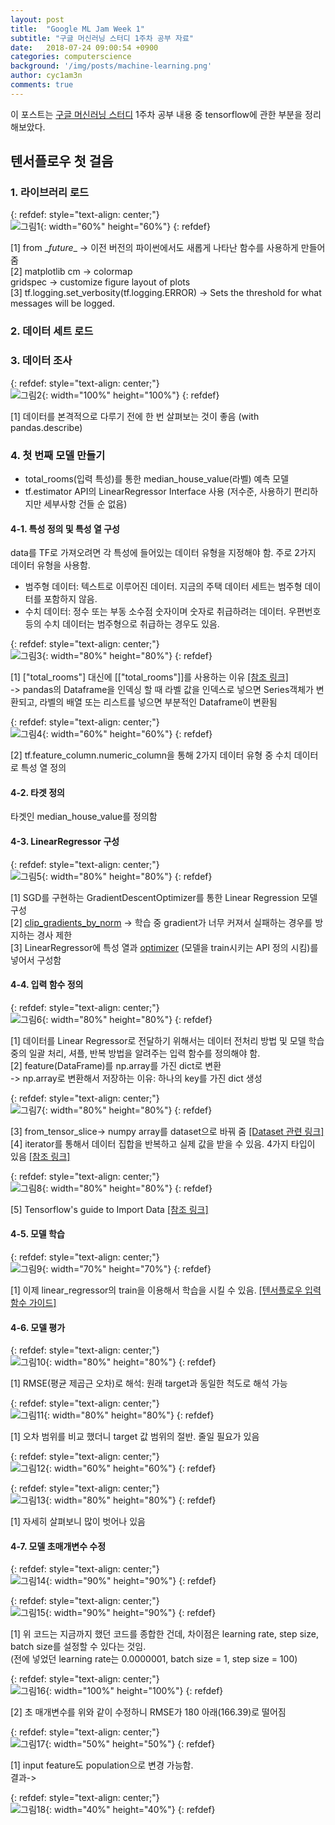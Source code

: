 ```yaml
---
layout: post
title:  "Google ML Jam Week 1"
subtitle: "구글 머신러닝 스터디 1주차 공부 자료"
date:   2018-07-24 09:00:54 +0900
categories: computerscience
background: '/img/posts/machine-learning.png'
author: cyc1am3n
comments: true
---
```

이 포스트는 [구글 머신러닝 스터디](https://developers.google.com/machine-learning/crash-course/) 1주차 공부 내용 중 tensorflow에 관한 부분을 정리해보았다.  

## 텐서플로우 첫 걸음  

### 1. 라이브러리 로드

{: refdef: style="text-align: center;"}  
![그림1](/img/posts/ml-jam/week1/img01.png){: width="60%" height="60%"} 
{: refdef}

[1] from \__future__ -> 이전 버전의 파이썬에서도 새롭게 나타난 함수를 사용하게 만들어 줌  
[2] matplotlib cm -> colormap  
			gridspec -> customize figure layout of plots  
[3] tf.logging.set_verbosity(tf.logging.ERROR) -> Sets the threshold for what messages will be logged.  

### 2. 데이터 세트 로드  

### 3. 데이터 조사  

{: refdef: style="text-align: center;"}  
![그림2](/img/posts/ml-jam/week1/img02.png){: width="100%" height="100%"} 
{: refdef}

[1] 데이터를 본격적으로 다루기 전에 한 번 살펴보는 것이 좋음 (with pandas.describe)

### 4. 첫 번째 모델 만들기  

* total_rooms(입력 특성)를 통한 median_house_value(라벨) 예측 모델  
* tf.estimator API의 LinearRegressor Interface 사용 (저수준, 사용하기 편리하지만 세부사항 건들 순 없음)

#### 4-1. 특성 정의 및 특성 열 구성  
data를 TF로 가져오려면 각 특성에 들어있는 데이터 유형을 지정해야 함. 주로 2가지 데이터 유형을 사용함.  
* 범주형 데이터: 텍스트로 이루어진 데이터. 지금의 주택 데이터 세트는 범주형 데이터를 포함하지 않음.  
* 수치 데이터: 정수 또는 부동 소수점 숫자이며 숫자로 취급하려는 데이터. 우편번호 등의 수치 데이터는 범주형으로 취급하는 경우도 있음.  

{: refdef: style="text-align: center;"}  
![그림3](/img/posts/ml-jam/week1/img03.png){: width="80%" height="80%"} 
{: refdef}

[1] ["total_rooms"] 대신에 [["total_rooms"]]를 사용하는 이유 [[참조 링크]](https://datascienceschool.net/view-notebook/ee0a5679dd574b94b55193690992f850/)  
-> pandas의 Dataframe을 인덱싱 할 때 라벨 값을 인덱스로 넣으면 Series객체가 변환되고, 라벨의 배열 또는 리스트를 넣으면 부분적인 Dataframe이 변환됨

{: refdef: style="text-align: center;"}  
![그림4](/img/posts/ml-jam/week1/img04.png){: width="60%" height="60%"} 
{: refdef}

[2] tf.feature_column.numeric_column을 통해 2가지 데이터 유형 중 수치 데이터로 특성 열 정의  

#### 4-2. 타겟 정의  
타겟인 median_house_value를 정의함  

#### 4-3. LinearRegressor 구성  

{: refdef: style="text-align: center;"}  
![그림5](/img/posts/ml-jam/week1/img05.png){: width="80%" height="80%"} 
{: refdef}

[1] SGD를 구현하는 GradientDescentOptimizer를 통한 Linear Regression 모델 구성  
[2] [clip_gradients_by_norm](https://www.tensorflow.org/api_docs/python/tf/contrib/estimator) -> 학습 중 gradient가 너무 커져서 실패하는 경우를 방지하는 경사 제한  
[3] LinearRegressor에 특성 열과 [optimizer](https://www.tensorflow.org/api_docs/python/tf/train/Optimizer) (모델을 train시키는 API 정의 시킴)를 넣어서 구성함  

#### 4-4. 입력 함수 정의

{: refdef: style="text-align: center;"}  
![그림6](/img/posts/ml-jam/week1/img06.png){: width="80%" height="80%"} 
{: refdef}

[1] 데이터를 Linear Regressor로 전달하기 위해서는 데이터 전처리 방법 및 모델 학습 중의 일괄 처리, 셔플, 반복 방법을 알려주는 입력 함수를 정의해야 함.  
[2] feature(DataFrame)를 np.array를 가진 dict로 변환  
-> np.array로 변환해서 저장하는 이유: 하나의 key를 가진 dict 생성  

{: refdef: style="text-align: center;"}  
![그림7](/img/posts/ml-jam/week1/img07.png){: width="80%" height="80%"} 
{: refdef}

[3] from_tensor_slice-> numpy array를 dataset으로 바꿔 줌 [[Dataset 관련 링크]](https://www.tensorflow.org/api_docs/python/tf/data/Dataset)  
[4] iterator를 통해서 데이터 집합을 반복하고 실제 값을 받을 수 있음. 4가지 타입이 있음 [[참조 링크]](https://towardsdatascience.com/how-to-use-dataset-in-tensorflow-c758ef9e4428)  

{: refdef: style="text-align: center;"}  
![그림8](/img/posts/ml-jam/week1/img08.png){: width="80%" height="80%"} 
{: refdef}

[5] Tensorflow's guide to Import Data [[참조 링크]](https://www.tensorflow.org/guide/datasets)

#### 4-5. 모델 학습  

{: refdef: style="text-align: center;"}  
![그림9](/img/posts/ml-jam/week1/img09.png){: width="70%" height="70%"} 
{: refdef}

[1] 이제 linear_regressor의 train을 이용해서 학습을 시킬 수 있음. [[텐서플로우 입력 함수 가이드]](https://www.tensorflow.org/guide/datasets_for_estimators#passing_input_fn_data_to_your_model)

#### 4-6. 모델 평가  

{: refdef: style="text-align: center;"}  
![그림10](/img/posts/ml-jam/week1/img10.png){: width="80%" height="80%"} 
{: refdef}

[1] RMSE(평균 제곱근 오차)로 해석: 원래 target과 동일한 척도로 해석 가능  

{: refdef: style="text-align: center;"}  
![그림11](/img/posts/ml-jam/week1/img11.png){: width="80%" height="80%"} 
{: refdef}

[1] 오차 범위를 비교 했더니 target 값 범위의 절반. 줄일 필요가 있음  

{: refdef: style="text-align: center;"}  
![그림12](/img/posts/ml-jam/week1/img12.png){: width="60%" height="60%"} 
{: refdef}

{: refdef: style="text-align: center;"}  
![그림13](/img/posts/ml-jam/week1/img13.png){: width="80%" height="80%"} 
{: refdef}

[1] 자세히 살펴보니 많이 벗어나 있음  

#### 4-7. 모델 초매개변수 수정  

{: refdef: style="text-align: center;"}  
![그림14](/img/posts/ml-jam/week1/img14.png){: width="90%" height="90%"} 
{: refdef}

{: refdef: style="text-align: center;"}  
![그림15](/img/posts/ml-jam/week1/img15.png){: width="90%" height="90%"} 
{: refdef}

[1] 위 코드는 지금까지 했던 코드를 종합한 건데, 차이점은 learning rate, step size, batch size를 설정할 수 있다는 것임.  
(전에 넣었던 learning rate는 0.0000001, batch size = 1, step size = 100)  

{: refdef: style="text-align: center;"}  
![그림16](/img/posts/ml-jam/week1/img16.png){: width="100%" height="100%"} 
{: refdef}

[2] 초 매개변수를 위와 같이 수정하니 RMSE가 180 아래(166.39)로 떨어짐

{: refdef: style="text-align: center;"}  
![그림17](/img/posts/ml-jam/week1/img17.png){: width="50%" height="50%"} 
{: refdef}

[1] input feature도 population으로 변경 가능함.  
결과->  

{: refdef: style="text-align: center;"}  
![그림18](/img/posts/ml-jam/week1/img18.png){: width="40%" height="40%"} 
{: refdef}